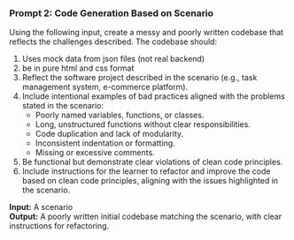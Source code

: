### Prompt 2: Code Generation Based on Scenario

Using the following input, create a messy and poorly written codebase that reflects the challenges described. The codebase should:

1. Uses mock data from json files (not real backend)
2. be in pure html and css format
3. Reflect the software project described in the scenario (e.g., task management system, e-commerce platform).
4. Include intentional examples of bad practices aligned with the problems stated in the scenario:
   - Poorly named variables, functions, or classes.
   - Long, unstructured functions without clear responsibilities.
   - Code duplication and lack of modularity.
   - Inconsistent indentation or formatting.
   - Missing or excessive comments.
5. Be functional but demonstrate clear violations of clean code principles.
6. Include instructions for the learner to refactor and improve the code based on clean code principles, aligning with the issues highlighted in the scenario.

**Input:** A scenario  
**Output:** A poorly written initial codebase matching the scenario, with clear instructions for refactoring.


<!-- گذاشتن کامنت کمکی توی پروژه برای کمک به ریفکتور بهتر دانش‌آموز (و آموزشی‌تر کردن کار) -->